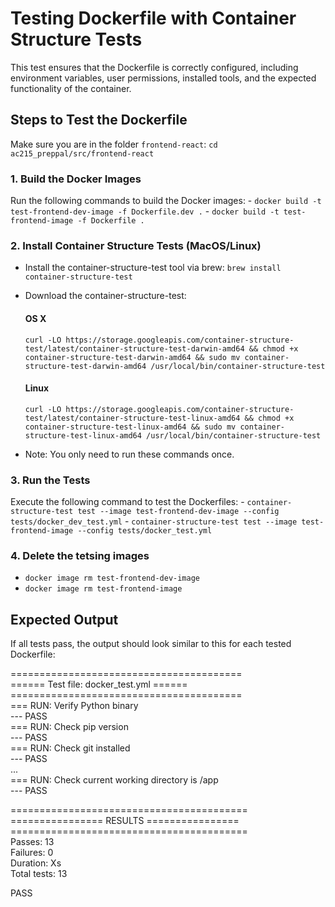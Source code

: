 # Testing Dockerfile with Container Structure Tests

This test ensures that the Dockerfile is correctly configured, including environment variables, user permissions, installed tools, and the expected functionality of the container.

## Steps to Test the Dockerfile
Make sure you are in the folder `frontend-react`: `cd ac215_preppal/src/frontend-react`

### 1. Build the Docker Images
Run the following commands to build the Docker images:
    - `docker build -t test-frontend-dev-image -f Dockerfile.dev .`
    - `docker build -t test-frontend-image -f Dockerfile .`

### 2. Install Container Structure Tests (MacOS/Linux)
- Install the container-structure-test tool via brew: `brew install container-structure-test`
- Download the container-structure-test:

    #### OS X
    `curl -LO https://storage.googleapis.com/container-structure-test/latest/container-structure-test-darwin-amd64 && chmod +x container-structure-test-darwin-amd64 && sudo mv container-structure-test-darwin-amd64 /usr/local/bin/container-structure-test`

    #### Linux
    `curl -LO https://storage.googleapis.com/container-structure-test/latest/container-structure-test-linux-amd64 && chmod +x container-structure-test-linux-amd64 && sudo mv container-structure-test-linux-amd64 /usr/local/bin/container-structure-test`

- Note: You only need to run these commands once.

### 3. Run the Tests
Execute the following command to test the Dockerfiles:
    - `container-structure-test test --image test-frontend-dev-image --config tests/docker_dev_test.yml`
    - `container-structure-test test --image test-frontend-image --config tests/docker_test.yml`

### 4. Delete the tetsing images
- `docker image rm test-frontend-dev-image`
- `docker image rm test-frontend-image`

## Expected Output
If all tests pass, the output should look similar to this for each tested Dockerfile:

======================================== <br>
====== Test file: docker_test.yml ====== <br>
======================================== <br>
=== RUN: Verify Python binary <br>
--- PASS <br>
=== RUN: Check pip version <br>
--- PASS <br>
=== RUN: Check git installed <br>
--- PASS <br>
... <br>
=== RUN: Check current working directory is /app <br>
--- PASS <br>

========================================= <br>
================ RESULTS ================ <br>
========================================= <br>
Passes:      13 <br>
Failures:    0 <br>
Duration:    Xs <br>
Total tests: 13 <br>

PASS
